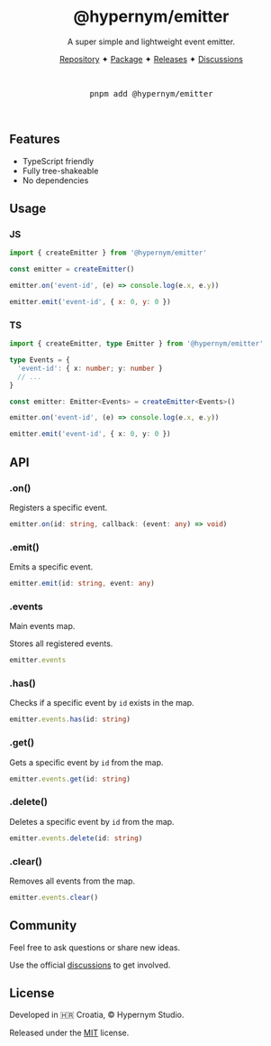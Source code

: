 <h1 align="center">@hypernym/emitter</h1>

<p align="center">A super simple and lightweight event emitter.</p>

<p align="center">
  <a href="https://github.com/hypernym-studio/emitter">Repository</a>
  <span>✦</span>
  <a href="https://www.npmjs.com/package/@hypernym/emitter">Package</a>
  <span>✦</span>
  <a href="https://github.com/hypernym-studio/emitter/releases">Releases</a>
  <span>✦</span>
  <a href="https://github.com/hypernym-studio/emitter/discussions">Discussions</a>
</p>

<br>

<pre align="center">pnpm add @hypernym/emitter</pre>

<br>

## Features

- TypeScript friendly
- Fully tree-shakeable
- No dependencies

## Usage

### JS

```js
import { createEmitter } from '@hypernym/emitter'

const emitter = createEmitter()

emitter.on('event-id', (e) => console.log(e.x, e.y))

emitter.emit('event-id', { x: 0, y: 0 })
```

### TS

```ts
import { createEmitter, type Emitter } from '@hypernym/emitter'

type Events = {
  'event-id': { x: number; y: number }
  // ...
}

const emitter: Emitter<Events> = createEmitter<Events>()

emitter.on('event-id', (e) => console.log(e.x, e.y))

emitter.emit('event-id', { x: 0, y: 0 })
```

## API

### .on()

Registers a specific event.

```ts
emitter.on(id: string, callback: (event: any) => void)
```

### .emit()

Emits a specific event.

```ts
emitter.emit(id: string, event: any)
```

### .events

Main events map.

Stores all registered events.

```ts
emitter.events
```

### .has()

Checks if a specific event by `id` exists in the map.

```ts
emitter.events.has(id: string)
```

### .get()

Gets a specific event by `id` from the map.

```ts
emitter.events.get(id: string)
```

### .delete()

Deletes a specific event by `id` from the map.

```ts
emitter.events.delete(id: string)
```

### .clear()

Removes all events from the map.

```ts
emitter.events.clear()
```

## Community

Feel free to ask questions or share new ideas.

Use the official [discussions](https://github.com/hypernym-studio/emitter/discussions) to get involved.

## License

Developed in 🇭🇷 Croatia, © Hypernym Studio.

Released under the [MIT](LICENSE.txt) license.
